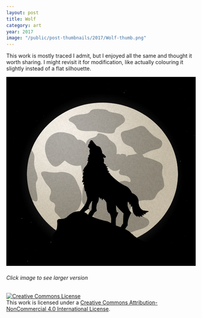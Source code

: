 ```yaml
---
layout: post
title: Wolf
category: art
year: 2017
image: "/public/post-thumbnails/2017/Wolf-thumb.png"
---
```


This work is mostly traced I admit, but I enjoyed all the same and thought it worth sharing. I might revisit it for modification, like actually colouring it slightly instead of a flat silhouette.


[Image]: /public/post-images/2017/Wolf-code.png
[
![Wolf][Image]
][Image]

###### Click image to see larger version
<a rel="license" href="http://creativecommons.org/licenses/by-nc/4.0/"><img alt="Creative Commons License" style="border-width:0" src="https://i.creativecommons.org/l/by-nc/4.0/88x31.png" /></a><br />This work is licensed under a <a rel="license" href="http://creativecommons.org/licenses/by-nc/4.0/">Creative Commons Attribution-NonCommercial 4.0 International License</a>.
